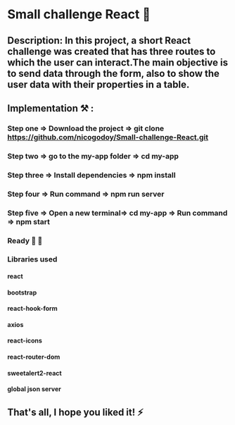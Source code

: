 # Small challenge React 🚀

## Description: In this project, a short React challenge was created that has three routes to which the user can interact.The main objective is to send data through the form, also to show the user data with their properties in a table.

## Implementation ⚒️ :
### Step one => Download the project => git clone https://github.com/nicogodoy/Small-challenge-React.git
### Step two => go to the my-app folder => cd my-app
### Step three => Install dependencies => npm install
### Step four => Run command => npm run server
### Step five => Open a new terminal=> cd my-app => Run command => npm start
### Ready 🎉 🏁

### Libraries used
#### react
#### bootstrap
#### react-hook-form
#### axios
#### react-icons
#### react-router-dom
#### sweetalert2-react
#### global json server 

## That's all, I hope you liked it! ⚡ 